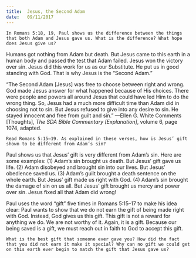 ```yaml
---
title:  Jesus, the Second Adam
date:   09/11/2017
---
```


`In Romans 5:18, 19, Paul shows us the difference between the things that both Adam and Jesus gave us. What is the difference? What hope does Jesus give us?`

Humans got nothing from Adam but death. But Jesus came to this earth in a human body and passed the test that Adam failed. Jesus won the victory over sin. Jesus did this work for us as our Substitute. He put us in good standing with God. That is why Jesus is the “Second Adam.”

“The Second Adam [Jesus] was free to choose between right and wrong. God made Jesus answer for what happened because of His choices. There were people and powers all around Jesus that could have led Him to do the wrong thing. So, Jesus had a much more difficult time than Adam did in choosing not to sin. But Jesus refused to give into any desire to sin. He stayed innocent and free from guilt and sin.” —Ellen G. White Comments [Thoughts], *The SDA Bible Commentary [Explanation]*, volume 6, page 1074, adapted.

`Read Romans 5:15–19. As explained in these verses, how is Jesus’ gift shown to be different from Adam’s sin?`

Paul shows us that Jesus’ gift is very different from Adam’s sin. Here are some examples: (1) Adam’s sin brought us death. But Jesus’ gift gave us life. (2) Adam disobeyed and brought sin into our lives. But Jesus’ obedience saved us. (3) Adam’s  guilt brought a death sentence on the whole earth. But Jesus’ gift made us right with God. (4) Adam’s sin brought the damage of sin on us all. But Jesus’ gift brought us mercy and power over sin. Jesus fixed all that Adam did wrong!

Paul uses the word “gift” five times in Romans 5:15–17 to make his idea clear: Paul wants to show that we do not earn the gift of being made right with God. Instead, God gives us this gift. This gift is not a reward for anything we do. We are not worthy of it. Again, it is a gift. Because our being saved is a gift, we must reach out in faith to God to accept this gift.

`What is the best gift that someone ever gave you? How did the fact that you did not earn it make it special? Why can no gift we could get on this earth ever begin to match the gift that Jesus gave us?`
